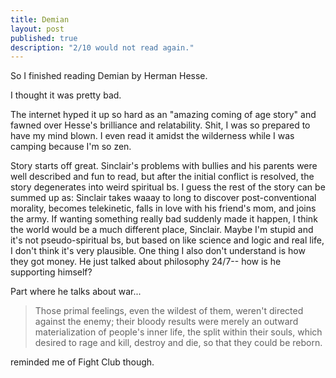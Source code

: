 ```yaml
---
title: Demian
layout: post
published: true
description: "2/10 would not read again."
---
```


So I finished reading Demian by Herman Hesse.  

I thought it was pretty bad.  

The internet hyped it up so hard as an "amazing coming of age story" and fawned over Hesse's brilliance and relatability.  Shit, I was so prepared to have my mind blown.  I even read it amidst the wilderness while I was camping because I'm so zen.    

Story starts off great.  Sinclair's problems with bullies and his parents were well described and fun to read, but after the initial conflict is resolved, the story degenerates into weird spiritual bs.  I guess the rest of the story can be summed up as: Sinclair takes waaay to long to discover post-conventional morality, becomes telekinetic, falls in love with his friend's mom, and joins the army.  If wanting something really bad suddenly made it happen, I think the world would be a much different place, Sinclair.  Maybe I'm stupid and it's not pseudo-spiritual bs, but based on like science and logic and real life, I don't think it's very plausible.  One thing I also don't understand is how they got money.  He just talked about philosophy 24/7-- how is he supporting himself?  

Part where he talks about war...  
>Those primal feelings, even the wildest of them, weren't directed against the enemy; their bloody results were merely an outward materialization of people's inner life, the split within their souls, which desired to rage and kill, destroy and die, so that they could be reborn.

reminded me of Fight Club though.  

